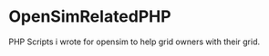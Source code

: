 OpenSimRelatedPHP
=================

PHP Scripts i wrote for opensim to help grid owners with their grid.
